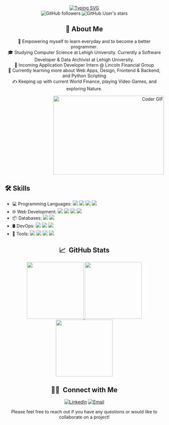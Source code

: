 <div align="center">
  <a href="https://git.io/typing-svg"> 
    <img src="https://readme-typing-svg.demolab.com?font=Fira+Code&size=30&duration=500&pause=1000&color=FFA500&multiline=true&width=500&height=100&lines=print(%22Hello%2C+I'm+Andy!%22);+" alt="Typing SVG" />
  </a>
</div>

<div align="center">
  <img alt="GitHub followers" src="https://img.shields.io/github/followers/andy-1au?style=social">
  <img alt="GitHub User's stars" src="https://img.shields.io/github/stars/andy-1au?style=social">
</div>

<div align="center">
  <h2>🌟 About Me</h2>
  <p>
    🤔&nbsp;Empowering myself to learn everyday and to become a better programmer.<br>
    🎓&nbsp;Studying Computer Science at Lehigh University. Currently a Software Developer & Data Archivist at Lehigh University.<br>
    💼&nbsp;Incoming Application Developer Intern @ Lincoln Financial Group<br>
    🌱&nbsp;Currently learning more about Web Apps, Design, Frontend & Backend, and Python Scripting<br>
    ✍️&nbsp;Keeping up with current World Finance, playing Video Games, and exploring Nature.
  </p>
</div>

<div>
  <div align="right">
    <img alt="Coder GIF" height=250 width=350 src="https://images.squarespace-cdn.com/content/v1/5769fc401b631bab1addb2ab/1541580611624-TE64QGKRJG8SWAIUS7NS/ke17ZwdGBToddI8pDm48kPoswlzjSVMM-SxOp7CV59BZw-zPPgdn4jUwVcJE1ZvWQUxwkmyExglNqGp0IvTJZamWLI2zvYWH8K3-s_4yszcp2ryTI0HqTOaaUohrI8PI6FXy8c9PWtBlqAVlUS5izpdcIXDZqDYvprRqZ29Pw0o/coding-freak.gif"/>
  </div>

  <div align="left">
    <h2>🛠 Skills</h2>
    <ul>
      <li>
        💻 Programming Languages:
        <img src="https://img.shields.io/badge/-Python-333333?style=flat&logo=python">
        <img src="https://img.shields.io/badge/-Java-333333?style=flat&logo=Java&logoColor=007396">
        <img src="https://img.shields.io/badge/-JavaScript-333333?style=flat&logo=javascript">
        <img src="https://img.shields.io/badge/-R-333333?style=flat&logo=r&logoColor=276DC3">
      </li>
      <li>
        🌐 Web Development:
        <img src="https://img.shields.io/badge/-HTML5-333333?style=flat&logo=HTML5">
        <img src="https://img.shields.io/badge/-CSS-333333?style=flat&logo=CSS3&logoColor=1572B6">
        <img src="https://img.shields.io/badge/-Flask-333333?style=flat&logo=flask&logoColor=FFFFFF">
        <img src="https://img.shields.io/badge/-Bootstrap-333333?style=flat&logo=bootstrap&logoColor=563D7C">
      </li>
      <li>
        📦 Databases:
        <img src="https://img.shields.io/badge/-PostgreSQL-333333?style=flat&logo=postgresql&logoColor=336791">
        <img src="https://img.shields.io/badge/-SQLite-333333?style=flat&logo=sqlite&logoColor=003B57">
      </li>
      <li>
        🛢️ DevOps:
        <img src="https://img.shields.io/badge/-Maven-333333?style=flat&logo=apache-maven&logoColor=C71A36">
        <img src="https://img.shields.io/badge/-Docker-333333?style=flat&logo=docker&logoColor=2496ED">
        <img src="https://img.shields.io/badge/-AWS-333333?style=flat&logo=amazon-aws&logoColor=FF9900">
      </li>
      <li>
        🔧 Tools:
        <img src="https://img.shields.io/badge/-Git-333333?style=flat&logo=git">
        <img src="https://img.shields.io/badge/-GitHub-333333?style=flat&logo=github">
        <img src="https://img.shields.io/badge/-Visual%20Studio%20Code-333333?style=flat&logo=visual-studio-code&logoColor=007ACC">
        <img src="https://img.shields.io/badge/-RStudio-333333?style=flat&logo=rstudio&logoColor=75AADB">
      </li>
    </ul>
  </div>
</div>

<div align="center">
  <h2> 📈 &nbsp;GitHub Stats </h2>
  <p>
    <a href="https://github.com/andy-1au">
      <img height="180em" src="https://github-readme-stats.vercel.app/api?username=andy-1au&show_icons=true&theme=vision-friendly-dark&border_radius=5&card_width=500"/>
      <img height="180em" src="http://github-readme-streak-stats.herokuapp.com?user=andy-1au&theme=vision-friendly-dark&border_radius=5&card_width=500)"/>
      <img height="180em" src="https://github-readme-stats.vercel.app/api/top-langs/?username=andy-1au&layout=compact&theme=vision-friendly-dark&border_radius=5&card_width=500"/>
    </a>
  </p>
</div>

<div align="center">
  <h2> 🤝🏻 &nbsp;Connect with Me </h2>
  <p>
    <a href="https://www.linkedin.com/in/andy-1au/"><img alt="LinkedIn" src="https://img.shields.io/badge/LinkedIn-Andy%20Lau-blue?style=flat-square&logo=linkedin"></a>
    <a href="mailto:andyolau88@gmail.com"><img alt="Email" src="https://img.shields.io/badge/Email-andyolau888@gmail.com-blue?style=flat-square&logo=gmail"></a>
  </p>
  <p>
    Please feel free to reach out if you have any questions or would like to collaborate on a project!
  </p>
</div>


